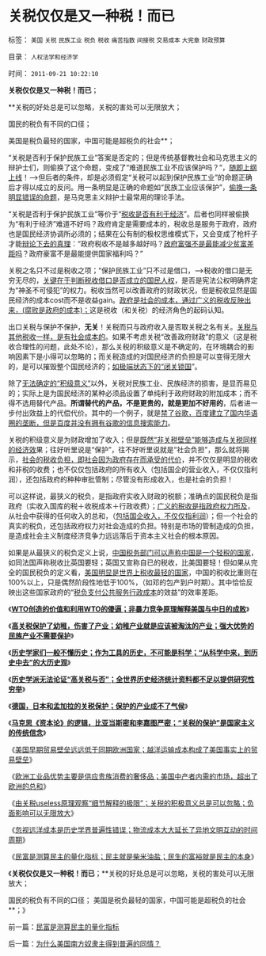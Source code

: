 # 关税仅仅是又一种税！而已

标签： `美国` `关税` `民族工业` `税负` `税收` `痛苦指数` `间接税` `交易成本` `大宪章` `财政预算` 

目录： `人权法学和经济学`

时间： `2011-09-21 10:22:10`

**关税仅仅是又一种税！而已**；

**关税的好处总是可以忽略，关税的害处可以无限放大；

国民的税负有不同的口径；

美国是税负最轻的国家，中国可能是超税负的社会**；

“关税是否利于保护民族工业”答案是否定的；但是传统基督教社会和马克思主义的辩护士们，则偷换了这个命题，变成了“难道民族工业不应该保护吗？”，[随即上纲上线](../../../2010/3/26/道德治国“上纲上线”和中庸之道“减纲下线”.md)！——>但后者的条件，却是必须假定“关税可以起到保护民族工业”的命题正确后才得以成立的反问。用一条明显是正确的命题如“民族工业应该保护”，[偷换一条明显错误的命题](../../../2011/3/4/对象抽象，要素替代和偷换概念.md)，是马克思主义辩护士最常用的理论手法。

“关税是否利于保护民族工业”等价于“[税收是否有利于经济](../../../2010/10/5/税收过重，社会必然分裂;罗马帝国因重税覆灭.md)”。后者也同样被偷换为“有利于经济”难道不好吗？政府肯定是需要成本的，税收总是服务于政府，政府也是国民经济协调所必须的；结果在公有制的极权思维模式下，又会变成了枪杆子才能[辩论下去的真理](../../../2011/1/18/极端主义值吗？危机判断权在谁的手上？.md)：“政府税收不是越多越好吗？[政府富强不是最能减少贫富差距吗](../../../2010/11/4/反垄断情结就是均贫富的民粹情结复贫富差距.md)？政府豪富不是最能提供国家福利吗？”

关税之名只不过是税收之项；“保护民族工业”只不过是借口，——>税收的借口是无穷无尽的，[关键在于判断税收借口是否成立的国民人权](../../../2011/6/12/国民人权是社会经济的发动机，兼谈耶鲁陈志武.md)，是否是宪法公权明确界定为“神圣不可侵犯”的权力。税收当然可以改善政府的财政状况，但是税收显然是国民经济的成本cost而不是收益gain。[政府是社会的成本，通过广义的税收反映出来，(腐败是政府的成本)；](../../../2010/2/26/行政是社会的成本，而腐败是行政的成本.md)这是税收（和关税）的经济角色的起码认知。

出口关税与保护不保护，**无关**！关税而只与政府收入是否取关税之名有关。[关税与其他税收一样，是有社会成本的](../../../2009/12/10/专家教授嫌中国税收太轻，“向国际接轨”.md)。如果不考虑关税“改善政府财政”的意义（这是税收合理性的问题，此处不论），那么关税的积级意义是不确定的，在环境耦合的影响因素下是小得可以忽略的；而关税造成的对国民经济的负担是可以变得无限大的，是可以摧毁整个国民经济的；[如极端状态下的“闭关锁国](../../../2009/12/25/自力更生就是闭关锁国和印度.md)”。

除了[无法确定的“积级意义”](../../../2010/12/7/脑残救济税不合理.md)以外，关税对民族工业、民族经济的损害，是显而易见的；实际上是为国民经济的某种必须品设置了单纯利于政府财政的附加成本；而不得不选用替代产品。**所谓替代的产品，不是更贵的，就是更加不好用的**，后者进一步付出效益上的代偿代价。其中的一个例子，就是[禁了谷歌，百度建立了国内华语圈的垄断，但是百度并没有拥有谷歌的信息搜索能力](../../../2011/8/17/谷歌和百度连续剧的马丁神父定律.md)。

关税的积级意义是为财政增加了收入；但是[既然“非关税壁垒”能够造成与关税同样的经济效](../../../2011/5/22/美国南方的（黑奴＋植棉业）是发达的特异型经济.md)果；往好听里说是“保护”，往不好听里说就是“社会负担”，那么就将揭示，[社会的税收负担，即社会因为政府存在而承受的代价](../../../2011/5/19/美国历史中的腐败和黑社会.md)，并不仅仅是明显的税收和非税的收费；也不仅仅包括政府的所有收入（包括国企的营业收入，不仅仅指利润），还包括政府的种种审批管制；尽管没有形成收入，也是社会的负担！

可以这样说，最狭义的税负，是指政府实收入财政的税额；准确点的国民税负是指政府（实收入国库的税＋收税成本＋行政收费）；[广义的税收是指政府权力所及](../../../2009/9/16/国民税负强度要算上行政垄断.md)，从社会中获得的任何收入的总和，（[包括国企收入，不仅仅指利润](../../../2009/8/1/谁说国企不偷税漏税？.md)）；但一个社会的真实的税负，还包括政府权力对社会造成的负担。特别是市场的管制造成的负担，是造成社会主义制度经济竞争力远远落后于资本主义社会的根本原因。

如果是从最狭义的税负定义上说，[中国税务部门可以声称中国是一个轻税的国家](../../../2010/10/2/税负轻还是重？纳税还是保护费？.md)，如同法国声称税收比英国要轻；英国又宣称自已的税收，比美国要轻！但如果从完全的国民税负的定义看，[美国明显是世界上税收最轻的国家](../../../2011/1/6/美国是税收最轻赤字最小的国家.md)，中国的税收比重则在100%以上，只是偶然阶段性地低于100%，（如邓的包产到户时期）。其中恰恰反映出这些国家政府的“[税负支付公共服务行政成本](../../../2009/12/6/公务员，即公共服务从业员.md)的效益”的效率差距。

《[**WTO创造的价值和利用WTO的傻逼；非暴力竞争原理解释美国与中日的成败**](../../../2011/9/17/非暴力竞争原理解释美中日的成败和WTO.md)》

《[**高关税保护了幼稚，伤害了产业；幼稚产业就是应该被淘汰的产业；强大优势的民族产业不需要保护**](../../../2011/9/19/高关税保护了幼稚，伤害了产业.md)》

《[**历史学家们一般不懂历史；作为工具的历史，不可能是科学；“从科学中来，到历史中去”的大历史观**](../../../2011/9/19/历史学家们一般不懂历史；.md)》

《[**历史学派无法论证“高关税与否”；全世界历史经济统计资料都不足以提供研究性穷举**](../../../2011/9/19/历史学派无法证明“高关税是否有用”；.md)》

《[**德国，日本和孟加拉的关税保护；保护的产业成不了气侯**](../../../2011/9/19/德国，日本和孟加拉的关税保护.md)》

《[**马克思《资本论》的逻辑，比亚当斯密和李嘉图严密；“关税的保护”是国家主义的传统信念**](../../../2011/9/19/《资本论》逻辑比亚当斯密和李嘉图严密,和关税保护.md)》

《[美国早期贸易壁垒远远低于同期欧洲国家；越洋运输成本构成了美国事实上的贸易壁垒](../../../2011/9/20/美国早期贸易壁垒远远低于同期欧洲国家.md)》

《[欧洲工业品优势主要是供应贵族消费的奢侈品；美国中产者内需的市场，超出了欧洲的总和](../../../2011/9/20/美国中产者内需的市场，占全世界绝大部分.md)》

《[由关税useless原理观察“细节解释的极限”；关税的积极意义总是可以忽略；负面影响可以无限放大](../../../2011/9/20/关税的积极意义总是可以忽略；负面影响可以无限放大.md)》

《[忽视远洋成本是历史学界普遍性错误；物流成本大大延长了异地文明互动的时间周期](../../../2011/9/20/忽视远洋成本是历史学界普遍错误.md)》

《[民富是测算民主的量化指标；民主就是柴米油盐；民生的富裕就是民主的本身](../../../2011/9/21/民富是测算民主的量化指标.md)》

《**关税仅仅是又一种税！而已**；**关税的好处总是可以忽略，关税的害处可以无限放大；

国民的税负有不同的口径； 美国是税负最轻的国家，中国可能是超税负的社会**；》



前一篇：[民富是测算民主的量化指标](../../../2011/9/21/民富是测算民主的量化指标.md)

后一篇：[为什么美国南方奴隶主得到普遍的同情？](../../../2011/9/21/为什么美国南方奴隶主得到普遍的同情？.md)